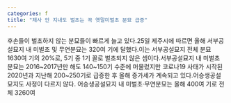 ```yaml
---
categories: f
title: "제사 안 지내도 벌초는 꼭 옛말미벌초 분묘 급증"
---
```

후손들이 벌초하지 않는 분묘들이 빠르게 늘고 있다.25일 제주시에 따르면 올해 서부공설묘지 내 미벌초 및 무연분묘는 320여 기에 달했다.이는 서부공설묘지 전체 분묘 1630여 기의 20%로, 5기 중 1기 꼴로 벌초되지 않은 셈이다.서부공설묘지 내 미벌초 분묘는 2016~2017년만 해도 140~150기 수준에 머물렀지만 코로나19 사태가 시작된 2020년과 지난해 200~250기로 급증한 후 올해 증가세가 계속되고 있다.어승생공설묘지도 사정이 다르지 않다. 어승생공설묘지 내 미벌초‧무연분묘는 올해 400여 기로 전체 3260여